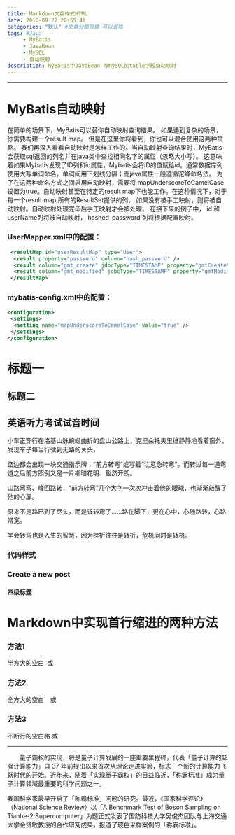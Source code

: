 ```yaml
---
title: Markdown文章样式HTML
date: 2018-09-22 20:55:48
categories: "默认" #文章分類目錄 可以省略
tags: #Java 
     - MyBatis
     - JavaBean
     - MySQL
     - 自动映射
description: MyBatis中JavaBean 与MySQL的table字段自动映射
---
```




---


# MyBatis自动映射

 在简单的场景下，MyBatis可以替你自动映射查询结果。 如果遇到复杂的场景，你需要构建一个result map。 但是在这里你将看到，你也可以混合使用这两种策略。 
我们再深入看看自动映射是怎样工作的。当自动映射查询结果时，MyBatis会获取sql返回的列名并在java类中查找相同名字的属性（忽略大小写）。 这意味着如果Mybatis发现了ID列和id属性，Mybatis会将ID的值赋给id。通常数据库列使用大写单词命名，单词间用下划线分隔；而java属性一般遵循驼峰命名法。 为了在这两种命名方式之间启用自动映射，需要将 mapUnderscoreToCamelCase设置为true。自动映射甚至在特定的result map下也能工作。在这种情况下，对于每一个result map,所有的ResultSet提供的列， 如果没有被手工映射，则将被自动映射。自动映射处理完毕后手工映射才会被处理。 在接下来的例子中， id 和 userName列将被自动映射， hashed_password 列将根据配置映射。


### UserMapper.xml中的配置：
```xml
 <resultMap id="userResultMap" type="User">
  <result property="password" column="hash_password" />
  <result column="gmt_create" jdbcType="TIMESTAMP" property="gmtCreate" javaType="java.util.Date" />
  <result column="gmt_modified" jdbcType="TIMESTAMP" property="gmtModified" javaType="java.util.Date" />
 </resultMap>
```



### mybatis-config.xml中的配置：
```xml
<configuration>     
 <settings>       
  <setting name="mapUnderscoreToCamelCase" value="true" />
 </settings>  
</configuration>
```



# 标题一

## 标题二


## 英语听力考试试音时间

小车正穿行在洛基山脉蜿蜒曲折的盘山公路上，克里朵托夫里维静静地看着窗外，发现车子每当行驶到无路的关头，

路边都会出现一块交通指示牌：“前方转弯”或写着“注意急转弯”。而转过每一道弯道之后前方照例又是一片柳暗花明、豁然开朗。

山路弯弯、峰回路转，“前方转弯”几个大字一次次冲击着他的眼球，也渐渐敲醒了他的心扉。

原来不是路已到了尽头，而是该转弯了……路在脚下，更在心中，心随路转，心路常宽。

学会转弯也是人生的智慧，因为挫折往往是转折，危机同时是转机。

### 代码样式


### Create a new post

#### 四级标题





# Markdown中实现首行缩进的两种方法

### 方法1
半方大的空白&ensp;或&#8194;
### 方法2
全方大的空白&emsp;或&#8195;
### 方法3
不断行的空白格&nbsp;或&#160;

---

&emsp;&emsp;量子霸权的实现，将是量子计算发展的一座重要里程碑，代表「量子计算的超强计算能力」自 37 年前提出以来首次从理论走进实验，标志一个新的计算能力飞跃时代的开始。近年来，随着「实现量子霸权」的日益临近，「称霸标准」成为量子计算领域最重要的科学问题之一。

我国科学家最早开启了「称霸标准」问题的研究。最近，《国家科学评论》（National Science Review）以「A Benchmark Test of Boson Sampling on Tianhe-2 Supercomputer」为题正式发表了国防科技大学吴俊杰团队与上海交通大学金贤敏教授的合作研究成果，报道了玻色采样案例的「称霸标准」。